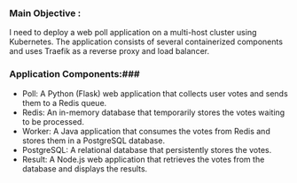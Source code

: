 ### Main Objective : ###
I need to deploy a web poll application on a multi-host cluster using Kubernetes. The application consists of several containerized components and uses Traefik as a reverse proxy and load balancer.

### Application Components:###
- Poll: A Python (Flask) web application that collects user votes and sends them to a Redis queue.
- Redis: An in-memory database that temporarily stores the votes waiting to be processed.
- Worker: A Java application that consumes the votes from Redis and stores them in a PostgreSQL database.
- PostgreSQL: A relational database that persistently stores the votes.
- Result: A Node.js web application that retrieves the votes from the database and displays the results.



